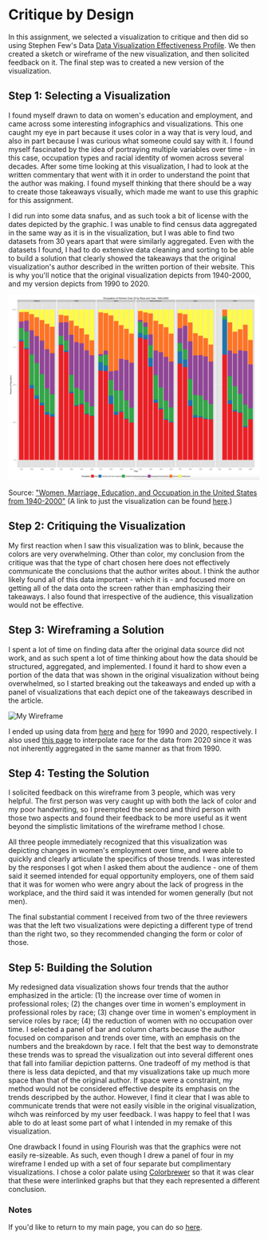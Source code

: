 # Critique by Design
In this assignment, we selected a visualization to critique and then did so using Stephen Few's Data [Data Visualization Effectiveness Profile](http://www.perceptualedge.com/articles/visual_business_intelligence/data_visualization_effectiveness_profile.pdf). We then created a sketch or wireframe of the new visualization, and then solicited feedback on it. The final step was to created a new version of the visualization.

## Step 1: Selecting a Visualization
I found myself drawn to data on women's education and employment, and came across some interesting infographics and visualizations. This one caught my eye in part because it uses color in a way that is very loud, and also in part because I was curious what someone could say with it. I found myself fascinated by the idea of portraying multiple variables over time - in this case, occupation types and racial identity of women across several decades. After some time looking at this visualization, I had to look at the written commentary that went with it in order to understand the point that the author was making. I found myself thinking that there should be a way to create those takeaways visually, which made me want to use this graphic for this assignment.

I did run into some data snafus, and as such took a bit of license with the dates depicted by the graphic. I was unable to find census data aggregated in the same way as it is in the visualization, but I was able to find two datasets from 30 years apart that were similarly aggregated. Even with the datasets I found, I had to do extensive data cleaning and sorting to be able to build a solution that clearly showed the takeaways that the original visualization's author described in the written portion of their website. This is why you'll notice that the original visualization depicts from 1940-2000, and my version depicts from 1990 to 2020.

![Women's Employment Viz](critique_viz.png)

Source: ["Women, Marriage, Education, and Occupation in the United States from 1940-2000"](https://journeys.dartmouth.edu/censushistory/2016/11/03/women-marriage-and-education-in-the-united-states-from-1940-2000/) (A link to just the visualization can be found [here](https://cpb-us-e1.wpmucdn.com/journeys.dartmouth.edu/dist/0/682/files/2016/11/occ2.png).)

## Step 2: Critiquing the Visualization
My first reaction when I saw this visualization was to blink, because the colors are very overwhelming. Other than color, my conclusion from the critique was that the type of chart chosen here does not effectively communicate the conclusions that the author writes about. I think the author likely found all of this data important - which it is - and focused more on getting all of the data onto the screen rather than emphasizing their takeaways. I also found that irrespective of the audience, this visualization would not be effective.

## Step 3: Wireframing a Solution
I spent a lot of time on finding data after the original data source did not work, and as such spent a lot of time thinking about how the data should be structured, aggregated, and implemented. I found it hard to show even a portion of the data that was shown in the original visualization without being overwhelmed, so I started breaking out the takeaways and ended up with a panel of visualizations that each depict one of the takeaways described in the article.

![My Wireframe](wireframe.jpeg)

I ended up using data from [here](https://www2.census.gov/library/publications/decennial/1990/cp-1/cp-1-1.pdf) and [here](https://www.bls.gov/cps/cpsaat09.htm) for 1990 and 2020, respectively. I also used [this page](https://www.bls.gov/cps/cpsaat11.htm) to interpolate race for the data from 2020 since it was not inherently aggregated in the same manner as that from 1990.

## Step 4: Testing the Solution
 I solicited feedback on this wireframe from 3 people, which was very helpful. The first person was very caught up with both the lack of color and my poor handwriting, so I preempted the second and third person with those two aspects and found their feedback to be more useful as it went beyond the simplistic limitations of the wireframe method I chose.
 
All three people immediately recognized that this visualization was depicting changes in women's employment over time, and were able to quickly and clearly articulate the specifics of those trends. I was interested by the responses I got when I asked them about the audience - one of them said it seemed intended for equal opportunity employers, one of them said that it was for women who were angry about the lack of progress in the workplace, and the third said it was intended for women generally (but not men).
 
The final substantial comment I received from two of the three reviewers was that the left two visualizations were depicting a different type of trend than the right two, so they recommended changing the form or color of those.

## Step 5: Building the Solution
My redesigned data visualization shows four trends that the author emphasized in the article: (1) the increase over time of women in professional roles; (2) the changes over time in women's employment in professional roles by race; (3) change over time in women's employment in service roles by race; (4) the reduction of women with no occupation over time. I selected a panel of bar and column charts because the author focused on comparison and trends over time, with an emphasis on the numbers and the breakdown by race. I felt that the best way to demonstrate these trends was to spread the visualization out into several different ones that fall into familiar depiction patterns. One tradeoff of my method is that there is less data depicted, and that my visualizations take up much more space than that of the original author. If space were a constraint, my method would not be considered effective despite its emphasis on the trends descripbed by the author. However, I find it clear that I was able to communicate trends that were not easily visible in the original visualization, wihch was reinforced by my user feedback. I was happy to feel that I was able to do at least some part of what I intended in my remake of this visualization.

One drawback I found in using Flourish was that the graphics were not easily re-sizeable. As such, even though I drew a panel of four in my wireframe I ended up with a set of four separate but complimentary visualizations. I chose a color palate using [Colorbrewer](https://colorbrewer2.org/#type=qualitative&scheme=Set2&n=6) so that it was clear that these were interlinked graphs but that they each represented a different conclusion.
 
<div class="flourish-embed flourish-chart" data-src="visualisation/7311366"><script src="https://public.flourish.studio/resources/embed.js"></script></div>
<div class="flourish-embed flourish-chart" data-src="visualisation/7308894"><script src="https://public.flourish.studio/resources/embed.js"></script></div>
<div class="flourish-embed flourish-chart" data-src="visualisation/7311385"><script src="https://public.flourish.studio/resources/embed.js"></script></div>
<div class="flourish-embed flourish-chart" data-src="visualisation/7308926"><script src="https://public.flourish.studio/resources/embed.js"></script></div>

### Notes
If you'd like to return to my main page, you can do so [here](/README.md).
